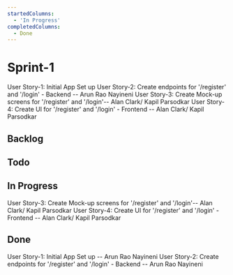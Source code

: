 ```yaml
---
startedColumns:
  - 'In Progress'
completedColumns:
  - Done
---
```


# Sprint-1
User Story-1: Initial App Set up
User Story-2: Create endpoints for '/register' and '/login' - Backend -- Arun Rao Nayineni
User Story-3: Create Mock-up screens for '/register' and '/login'-- Alan Clark/ Kapil Parsodkar
User Story-4: Create UI for '/register' and '/login' - Frontend -- Alan Clark/ Kapil Parsodkar

## Backlog

## Todo

## In Progress
User Story-3: Create Mock-up screens for '/register' and '/login'-- Alan Clark/ Kapil Parsodkar
User Story-4: Create UI for '/register' and '/login' - Frontend -- Alan Clark/ Kapil Parsodkar

## Done 
User Story-1: Initial App Set up -- Arun Rao Nayineni
User Story-2: Create endpoints for '/register' and '/login' - Backend -- Arun Rao Nayineni
